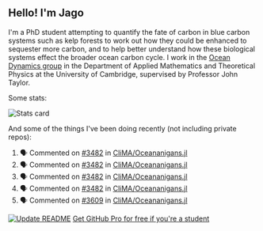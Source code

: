 ## Hello! I'm Jago

I'm a PhD student attempting to quantify the fate of carbon in blue carbon systems such as kelp forests to work out how they could be enhanced to sequester more carbon, and to help better understand how these biological systems effect the broader ocean carbon cycle. I work in the <a href="https://www.damtp.cam.ac.uk/user/jrt51/" class="emph">Ocean Dynamics group</a> in the Department of Applied Mathematics and Theoretical Physics at the University of Cambridge, supervised by Professor John Taylor.

Some stats:
<!--
![](https://raw.githubusercontent.com/jagoosw/jagoosw/main/profile-summary-card-output/nord_dark/0-profile-details.svg)
![](https://raw.githubusercontent.com/jagoosw/jagoosw/main/profile-summary-card-output/nord_dark/3-stats.svg)
![](https://raw.githubusercontent.com/jagoosw/jagoosw/main/profile-summary-card-output/nord_dark/4-productive-time.svg)
-->
![Stats card](https://github-readme-stats.vercel.app/api?username=jagoosw&count_private=true&show_icons=true&theme=transparent&hide_title=true&rank_icon=percentile&show=reviews)

And some of the things I've been doing recently (not including private repos):
<!--START_SECTION:activity-->
1. 🗣 Commented on [#3482](https://github.com/CliMA/Oceananigans.jl/pull/3482#issuecomment-2150072166) in [CliMA/Oceananigans.jl](https://github.com/CliMA/Oceananigans.jl)
2. 🗣 Commented on [#3482](https://github.com/CliMA/Oceananigans.jl/pull/3482#issuecomment-2150059461) in [CliMA/Oceananigans.jl](https://github.com/CliMA/Oceananigans.jl)
3. 🗣 Commented on [#3482](https://github.com/CliMA/Oceananigans.jl/pull/3482#issuecomment-2147328364) in [CliMA/Oceananigans.jl](https://github.com/CliMA/Oceananigans.jl)
4. 🗣 Commented on [#3482](https://github.com/CliMA/Oceananigans.jl/pull/3482#issuecomment-2147261868) in [CliMA/Oceananigans.jl](https://github.com/CliMA/Oceananigans.jl)
5. 🗣 Commented on [#3609](https://github.com/CliMA/Oceananigans.jl/issues/3609#issuecomment-2139303855) in [CliMA/Oceananigans.jl](https://github.com/CliMA/Oceananigans.jl)
<!--END_SECTION:activity-->


[![Update README](https://github.com/jagoosw/jagoosw/actions/workflows/update-readme.yml/badge.svg)](https://github.com/jagoosw/jagoosw/actions/workflows/update-readme.yml)
[Get GitHub Pro for free if you're a student](https://education.github.com/pack)

